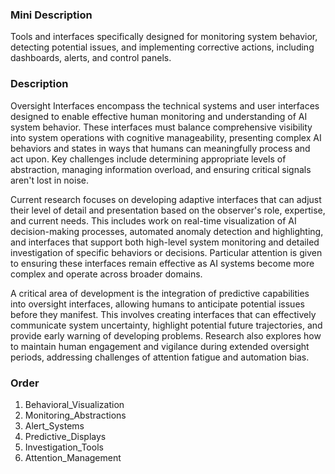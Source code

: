 ### Mini Description

Tools and interfaces specifically designed for monitoring system behavior, detecting potential issues, and implementing corrective actions, including dashboards, alerts, and control panels.

### Description

Oversight Interfaces encompass the technical systems and user interfaces designed to enable effective human monitoring and understanding of AI system behavior. These interfaces must balance comprehensive visibility into system operations with cognitive manageability, presenting complex AI behaviors and states in ways that humans can meaningfully process and act upon. Key challenges include determining appropriate levels of abstraction, managing information overload, and ensuring critical signals aren't lost in noise.

Current research focuses on developing adaptive interfaces that can adjust their level of detail and presentation based on the observer's role, expertise, and current needs. This includes work on real-time visualization of AI decision-making processes, automated anomaly detection and highlighting, and interfaces that support both high-level system monitoring and detailed investigation of specific behaviors or decisions. Particular attention is given to ensuring these interfaces remain effective as AI systems become more complex and operate across broader domains.

A critical area of development is the integration of predictive capabilities into oversight interfaces, allowing humans to anticipate potential issues before they manifest. This involves creating interfaces that can effectively communicate system uncertainty, highlight potential future trajectories, and provide early warning of developing problems. Research also explores how to maintain human engagement and vigilance during extended oversight periods, addressing challenges of attention fatigue and automation bias.

### Order

1. Behavioral_Visualization
2. Monitoring_Abstractions
3. Alert_Systems
4. Predictive_Displays
5. Investigation_Tools
6. Attention_Management
